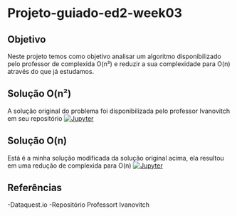 # Projeto-guiado-ed2-week03

## Objetivo
Neste projeto temos como objetivo analisar um algoritmo disponibilizado pelo professor de complexida O(n²) e reduzir a sua complexidade para O(n) através do que já estudamos.

## Solução O(n²)
A solução original do problema foi disponibilizada pelo professor Ivanovitch em seu repositório [![Jupyter](https://img.shields.io/badge/-Notebook-191A1B?style=flat-square&logo=jupyter)](https://github.com/ivanovitchm/datastructure/blob/main/lessons/week_03/twonumbersum.ipynb)

## Solução O(n)
Está é a minha solução modificada da solução original acima, ela resultou em uma redução de complexida para O(n) [![Jupyter](https://img.shields.io/badge/-Notebook-191A1B?style=flat-square&logo=jupyter)](https://github.com/TeophiloVitor/data_structure2/blob/main/week3/Project_week_03.ipynb) 

## Referências
-Dataquest.io
-Repositório Professort Ivanovitch
